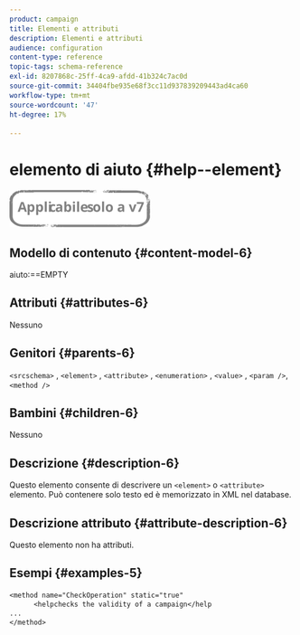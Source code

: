 ```yaml
---
product: campaign
title: Elementi e attributi
description: Elementi e attributi
audience: configuration
content-type: reference
topic-tags: schema-reference
exl-id: 8207868c-25ff-4ca9-afdd-41b324c7ac0d
source-git-commit: 34404fbe935e68f3cc11d937839209443ad4ca60
workflow-type: tm+mt
source-wordcount: '47'
ht-degree: 17%

---
```


# elemento di aiuto {#help--element}

![](../../../assets/v7-only.svg)

## Modello di contenuto {#content-model-6}

aiuto:==EMPTY

## Attributi {#attributes-6}

Nessuno

## Genitori {#parents-6}

`<srcschema>`  ,  `<element>`   ,   `<attribute>`    ,    `<enumeration>`     ,     `<value>`      ,     `<param />`,      `<method />`

## Bambini {#children-6}

Nessuno

## Descrizione {#description-6}

Questo elemento consente di descrivere un `<element>`  o  `<attribute>`   elemento. Può contenere solo testo ed è memorizzato in XML nel database.

## Descrizione attributo {#attribute-description-6}

Questo elemento non ha attributi.

## Esempi {#examples-5}

```
<method name="CheckOperation" static="true"
      <helpchecks the validity of a campaign</help
...
</method> 
```

